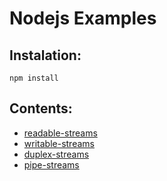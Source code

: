 # Nodejs Examples

## Instalation:
`npm install`

## Contents:
* [readable-streams](./readable-streams/README.MD)
* [writable-streams](./writable-streams/README.MD)
* [duplex-streams](./duplex-streams/README.MD)
* [pipe-streams](./pipe-streams/README.MD)